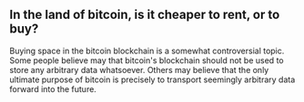 ## In the land of bitcoin, is it cheaper to rent, or to buy?

Buying space in the bitcoin blockchain is a somewhat controversial topic. Some people believe may that bitcoin's blockchain should not be used to store any arbitrary data whatsoever. Others may believe that the only ultimate purpose of bitcoin is precisely to transport seemingly arbitrary data forward into the future.
